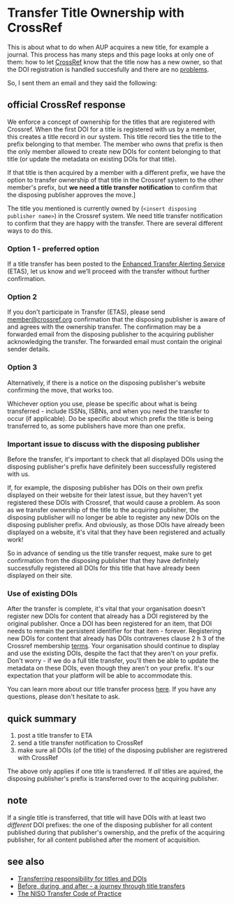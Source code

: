 # Transfer Title Ownership with CrossRef

This is about what to do when AUP acquires a new title, for example a journal. This process has many steps and this page looks at only one of them: how to let [CrossRef](crossref.md) know that the title now has a new owner, so that the DOI registration is handled succesfully and there are no [problems](doiregistrationproblems.md).

So, I sent them an email and they said the following:

## official CrossRef response
We enforce a concept of ownership for the titles that are registered with Crossref. When the first DOI for a title is registered with us by a member, this creates a title record in our system. This title record ties the title to the prefix belonging to that member. The member who owns that prefix is then the only member allowed to create new DOIs for content belonging to that title (or update the metadata on existing DOIs for that title).
 
If that title is then acquired by a member with a different prefix, we have the option to transfer ownership of that title in the Crossref system to the other member's prefix, but **we need a title transfer notification** to confirm that the disposing publisher approves the move.]
 
The title you mentioned is currently owned by (`<insert disposing publisher name>`) in the Crossref system. We need title transfer notification to confirm that they are happy with the transfer. There are several different ways to do this.
 
### Option 1 - preferred option
If a title transfer has been posted to the [Enhanced Transfer Alerting Service](https://journaltransfer.issn.org/) (ETAS), let us know and we’ll proceed with the transfer without further confirmation.
 
### Option 2
If you don't participate in Transfer (ETAS), please send member@crossref.org confirmation that the disposing publisher is aware of and agrees with the ownership transfer. The confirmation may be a forwarded email from the disposing publisher to the acquiring publisher acknowledging the transfer. The forwarded email must contain the original sender details.
 
### Option 3
Alternatively, if there is a notice on the disposing publisher's website confirming the move, that works too. 
 
Whichever option you use, please be specific about what is being transferred - include ISSNs, ISBNs, and when you need the transfer to occur (if applicable). Do be specific about which prefix the title is being transferred to, as some publishers have more than one prefix.
 
###  Important issue to discuss with the disposing publisher
Before the transfer, it's important to check that all displayed DOIs using the disposing publisher's prefix have definitely been successfully registered with us. 
 
If, for example, the disposing publisher has DOIs on their own prefix displayed on their website for their latest issue, but they haven't yet registered these DOIs with Crossref, that would cause a problem. As soon as we transfer ownership of the title to the acquiring publisher, the disposing publisher will no longer be able to register any new DOIs on the disposing publisher prefix. And obviously, as those DOIs have already been displayed on a website, it's vital that they have been registered and actually work!
 
So in advance of sending us the title transfer request, make sure to get confirmation from the disposing publisher that they have definitely successfully registered all DOIs for this title that have already been displayed on their site.
 
### Use of existing DOIs
After the transfer is complete, it's vital that your organisation doesn't register new DOIs for content that already has a DOI registered by the original publisher. Once a DOI has been registered for an item, that DOI needs to remain the persistent identifier for that item - forever. Registering new DOIs for content that already has DOIs contravenes clause 2 h 3 of the Crossref membership [terms](https://www.crossref.org/membership/terms/). Your organisation should continue to display and use the existing DOIs, despite the fact that they aren't on your prefix. Don't worry - if we do a full title transfer, you'll then be able to update the metadata on these DOIs, even though they aren't on your prefix. It's our expectation that your platform will be able to accommodate this. 
 
You can learn more about our title transfer process [here](https://www.crossref.org/documentation/register-maintain-records/creating-and-managing-dois/transferring-responsibility-for-dois/). If you have any questions, please don't hesitate to ask.

## quick summary
1. post a title transfer to ETA
2. send a title transfer notification to CrossRef
3. make sure all DOIs (of the title) of the disposing publisher are registrered with CrossRef

The above only applies if one title is transferred. If _all_ titles are aquired, the disposing publisher's prefix is transferred over to the acquiring publisher.

## note
If a single title is transferred, that title will have DOIs with at least two _different_ DOI prefixes: the one of the disposing publisher for all content published during that publisher's ownership, and the prefix of the acquiring publisher, for all content published after the moment of acquisition.

## see also

- [Transferring responsibility for titles and DOIs](https://www.crossref.org/documentation/register-maintain-records/creating-and-managing-dois/transferring-responsibility-for-dois/)
- [Before, during, and after - a journey through title transfers](https://www.crossref.org/blog/before-during-and-after-a-journey-through-title-transfers/)
- [The NISO Transfer Code of Practice](https://www.niso.org/standards-committees/transfer)



